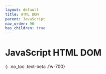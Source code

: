 ```yaml
---
layout: default
title: HTML DOM
parent: JavaScript
nav_order: 96
has_children: true
---
```


# JavaScript HTML DOM
{: .no_toc .text-beta .fw-700}




    

